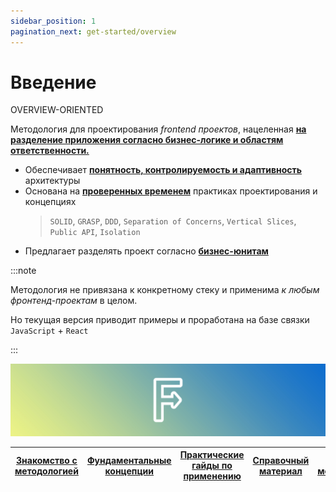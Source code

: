 ```yaml
---
sidebar_position: 1
pagination_next: get-started/overview
---
```


# Введение

<span class="badge badge--secondary margin-bottom--md">OVERVIEW-ORIENTED</span>

Методология для проектирования *frontend проектов*, нацеленная [**на разделение приложения согласно бизнес-логике и областям ответственности.**][refs-splitting]

- Обеспечивает [**понятность, контролируемость и адаптивность**][refs-arch-req] архитектуры
- Основана на [**проверенных временем**][refs-motivation-why] практиках проектирования и концепциях
    > `SOLID`, `GRASP`, `DDD`, `Separation of Concerns`, `Vertical Slices`, `Public API`, `Isolation`
- Предлагает разделять проект согласно [**бизнес-юнитам**][ext-ubiq-lang]

:::note

Методология не привязана к конкретному стеку и применима *к любым фронтенд-проектам* в целом.

Но текущая версия приводит примеры и проработана на базе связки `JavaScript` + `React`

:::

![feature-sliced-banner](/img/banner.jpg)

[Знакомство с методологией][refs-getstarted] | [Фундаментальные концепции][refs-concepts] | [Практические гайды по применению][refs-guides] | [Справочный материал][refs-reference] | [О методолологии][refs-about]
|---|---|---|---|---|

[refs-getstarted]: /docs/get-started/overview
[refs-concepts]: /docs/concepts/architecture
[refs-guides]: /docs/guides/migration-from-v1
[refs-reference]: /docs/reference/glossary
[refs-about]: /docs/about/mission

[refs-splitting]: /docs/concepts/app-splitting
[refs-arch-req]: https://feature-sliced.design/docs/concepts/architecture#требования
[refs-motivation-why]: https://feature-sliced.design/docs/get-started/motivation#-почему-не-хватает-существующих-решений

[ext-ubiq-lang]: https://thedomaindrivendesign.io/developing-the-ubiquitous-language
